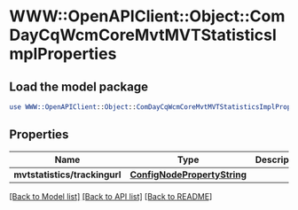 # WWW::OpenAPIClient::Object::ComDayCqWcmCoreMvtMVTStatisticsImplProperties

## Load the model package
```perl
use WWW::OpenAPIClient::Object::ComDayCqWcmCoreMvtMVTStatisticsImplProperties;
```

## Properties
Name | Type | Description | Notes
------------ | ------------- | ------------- | -------------
**mvtstatistics/trackingurl** | [**ConfigNodePropertyString**](ConfigNodePropertyString.md) |  | [optional] 

[[Back to Model list]](../README.md#documentation-for-models) [[Back to API list]](../README.md#documentation-for-api-endpoints) [[Back to README]](../README.md)


